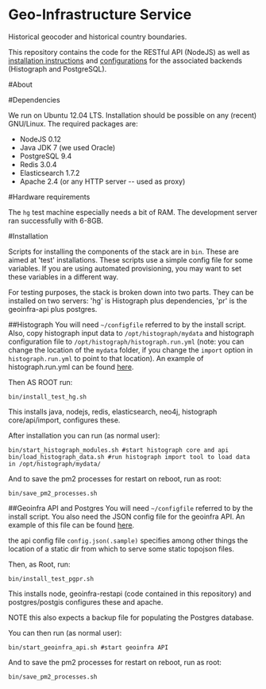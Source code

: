 Geo-Infrastructure Service
==========================

Historical geocoder and historical country boundaries.


This repository contains the code for the RESTful API (NodeJS) as well as [installation instructions](README.md/#Installation) and [configurations](config/) for the associated backends (Histograph and PostgreSQL).

#About




#Dependencies

We run on Ubuntu 12.04 LTS. Installation should be possible on any (recent) GNU/Linux. The required packages are:

* NodeJS 0.12
* Java JDK 7 (we used Oracle)
* PostgreSQL 9.4
* Redis 3.0.4
* Elasticsearch 1.7.2
* Apache 2.4 (or any HTTP server -- used as proxy)


#Hardware requirements

The `hg` test machine especially needs a bit of RAM. The development server ran successfully with 6-8GB.

#Installation

Scripts for installing the components of the stack are in `bin`. These are aimed at 'test' installations. These scripts use a simple config file for some variables. If you are using automated provisioning, you may want to set these variables in a different way.

For testing purposes, the stack is broken down into two parts. They can be installed on two servers: 'hg' is Histograph plus dependencies, 'pr' is the geoinfra-api plus postgres.

##Histograph
You will need `~/configfile` referred to by the install script. Also, copy histograph input data to `/opt/histograph/mydata` and histograph configuration file to `/opt/histograph/histograph.run.yml` (note: you can change the location of the `mydata` folder, if you change the `import` option in `histograph.run.yml` to point to that location). An example of histograph.run.yml can be found [here](config/histograph.run.yml.sample). 

Then AS ROOT run:

	bin/install_test_hg.sh

This installs java, nodejs, redis, elasticsearch, neo4j, histograph core/api/import, configures these.

After installation you can run (as normal user):

	bin/start_histograph_modules.sh #start histograph core and api
	bin/load_histograph_data.sh #run histograph import tool to load data in /opt/histograph/mydata/

And to save the pm2 processes for restart on reboot, run as root:

	bin/save_pm2_processes.sh


##Geoinfra API and Postgres
You will need `~/configfile` referred to by the install script. You also need the JSON config file for the geoinfra API. An example of this file can be found [here](config/config.json.sample).

the api config file `config.json(.sample)` specifies among other things the location of a static dir from which to serve some static topojson files.

Then, as Root, run:

	bin/install_test_pgpr.sh

This installs node, geoinfra-restapi (code contained in this repository) and postgres/postgis configures these and apache.

NOTE this also expects a backup file for populating the Postgres database.

You can then run (as normal user):

	bin/start_geoinfra_api.sh #start geoinfra API

And to save the pm2 processes for restart on reboot, run as root:

	bin/save_pm2_processes.sh
